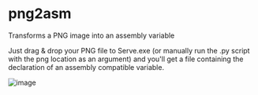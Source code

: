 # png2asm
Transforms a PNG image into an assembly variable

Just drag & drop your PNG file to Serve.exe (or manually run the .py script with the png location as an argument) and you'll get a file containing the declaration of an assembly compatible variable.

![image](https://user-images.githubusercontent.com/67052082/167021662-eedb0a66-96b2-4bad-b25d-7d9f127d7f32.png)
